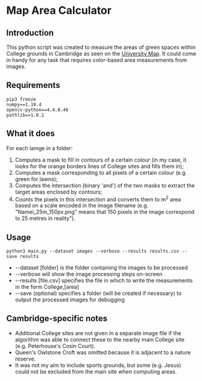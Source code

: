 # Map Area Calculator
## Introduction
This python script was created to measure the areas of green spaces within College grounds in Cambridge as seen on the [University Map](https://map.cam.ac.uk). It could come in handy for any task that requires color-based area measurements from images. 

## Requirements
```shell
pip3 freeze
numpy==1.19.4
opencv-python==4.4.0.46
pathlib==1.0.1
```

## What it does
For each iamge in a folder:
1. Computes a mask to fill in contours of a certain colour (in my case, it looks for the orange borders lines of College sites and fills them in);
2. Computes a mask corresponding to all pixels of a certain colour (e.g. green for lawns);
3. Computes the intersection (binary 'and') of the two masks to extract the target areas enclosed by contours;
4. Counts the pixels in this intersection and converts them to m<sup>2</sup> area based on a scale encoded in the image filename (e.g. "Namei\_25m\_150px.png" means that 150 pixels in the image correspond to 25 metres in reality"). 

## Usage
```shell
python3 main.py --dataset images --verbose --results results.csv --save results
```
* --dataset [folder] is the folder containing the images to be processed
* --verbose will show the image processing steps on-screen
* --results [file.csv] specifies the file in which to write the measurements in the form College,[area]
* --save (optional) specifies a folder (will be created if necessary) to output the processed images for debugging

## Cambridge-specific notes
* Additional College sites are not given in a separate image file if the algorithm was able to connect these to the nearby main College site (e.g. Peterhouse's Cosin Court).
* Queen's Owlstone Croft was omitted because it is adjacent to a nature reserve.
* It was not my aim to include sports grounds, but some (e.g. Jesus) could not be excluded from the main site when computing areas.
